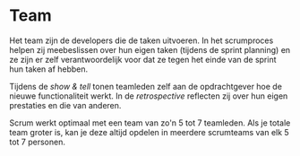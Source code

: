 # Team

Het team zijn de developers die de taken uitvoeren. In het scrumproces helpen zij meebeslissen over hun eigen taken (tijdens de sprint planning) en ze zijn er zelf verantwoordelijk voor dat ze tegen het einde van de sprint hun taken af hebben.

Tijdens de _show & tell_ tonen teamleden zelf aan de opdrachtgever hoe de nieuwe functionaliteit werkt. In de _retrospective_ reflecten zij over hun eigen prestaties en die van anderen.

Scrum werkt optimaal met een team van zo'n 5 tot 7 teamleden. Als je totale team groter is, kan je deze altijd opdelen in meerdere scrumteams van elk 5 tot 7 personen.